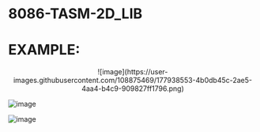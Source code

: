 # 8086-TASM-2D_LIB

# EXAMPLE:  

<p align="center">
 ![image](https://user-images.githubusercontent.com/108875469/177938553-4b0db45c-2ae5-4aa4-b4c9-909827ff1796.png)
</p>


![image](https://user-images.githubusercontent.com/108875469/177938553-4b0db45c-2ae5-4aa4-b4c9-909827ff1796.png)

![image](https://user-images.githubusercontent.com/108875469/178046821-6ea9395c-146f-4eab-a884-87d5f0c7d975.png)
